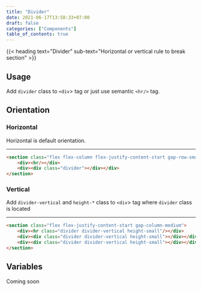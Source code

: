 ```yaml
---
title: "Divider"
date: 2021-06-17T13:58:33+07:00
draft: false
categories: ["Components"]
table_of_contents: true
---
```


{{< heading text="Divider" sub-text="Horizontal or vertical rule to break section" >}}

## Usage

Add `divider` class to `<div`> tag or just use semantic `<hr/>` tag.

## Orientation

### Horizontal

Horizontal is default orientation.

<section class="flex flex-column flex-justify-content-start gap-row-small">
    <div><hr/></div>
    <div><div class="divider"></div></div>
</section>

``` html
<section class="flex flex-column flex-justify-content-start gap-row-small">
    <div><hr/></div>
    <div><div class="divider"></div></div>
</section>
```

### Vertical

Add `divider-vertical` and `height-*` class to `<div`> tag where `divider` class is located

<section class="flex flex-justify-content-start gap-column-medium">
    <div><hr class="divider divider-vertical height-small"/></div>
    <div><div class="divider divider-vertical height-small"></div></div>
    <div><div class="divider divider-vertical height-small"></div></div>
</section>

``` html
<section class="flex flex-justify-content-start gap-column-medium">
    <div><hr class="divider divider-vertical height-small"/></div>
    <div><div class="divider divider-vertical height-small"></div></div>
    <div><div class="divider divider-vertical height-small"></div></div>
</section>
```

## Variables

Coming soon